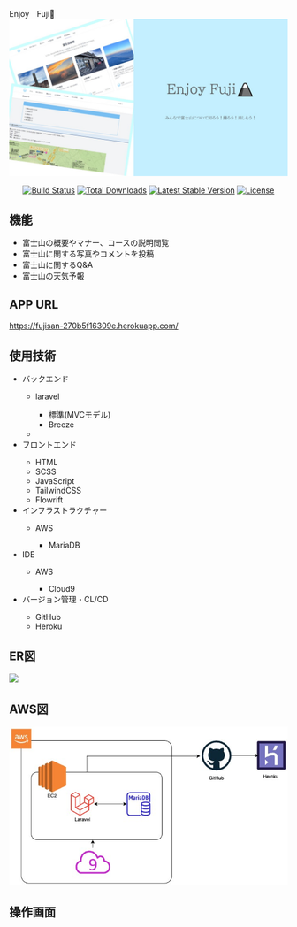 Enjoy　Fuji🗻
<img src="public/images/見出し.jpg">

<p align="center">
<a href="https://github.com/laravel/framework/actions"><img src="https://github.com/laravel/framework/workflows/tests/badge.svg" alt="Build Status"></a>
<a href="https://packagist.org/packages/laravel/framework"><img src="https://img.shields.io/packagist/dt/laravel/framework" alt="Total Downloads"></a>
<a href="https://packagist.org/packages/laravel/framework"><img src="https://img.shields.io/packagist/v/laravel/framework" alt="Latest Stable Version"></a>
<a href="https://packagist.org/packages/laravel/framework"><img src="https://img.shields.io/packagist/l/laravel/framework" alt="License"></a>
</p>

## 機能

<ul>
    <li>富士山の概要やマナー、コースの説明閲覧</li>
    <li>富士山に関する写真やコメントを投稿</li>
    <li>富士山に関するQ&A</li>
    <li>富士山の天気予報</li>
</ul>

## APP URL

<a href="https://fujisan-270b5f16309e.herokuapp.com/">https://fujisan-270b5f16309e.herokuapp.com/</a>

## 使用技術
<ul>
    <li>バックエンド</li>
        <ul>
            <li>laravel</li>
                <ul>
                    <li>標準(MVCモデル)</li>
                    <li>Breeze</li>
                </ul>
            <li></li>
        </ul>
    <li>フロントエンド</li>
        <ul>
            <li>HTML</li>
            <li>SCSS</li>
            <li>JavaScript</li>
            <li>TailwindCSS</li>
            <li>Flowrift</li>
        </ul>
    <li>インフラストラクチャー</li>
        <ul>
            <li>AWS</li>
                <ul>
                    <li>MariaDB</li>
                </ul>
        </ul>
    <li>IDE</li>
        <ul>
            <li>AWS</li>
                <ul>
                    <li>Cloud9</li>
                </ul>
        </ul>
    <li>バージョン管理・CL/CD</li>
        <ul>
            <li>GitHub</li>
            <li>Heroku</li>
        </ul>
</ul>

## ER図
<img src="public/images/ER図.jpg">


## AWS図

<img src="public/images/インフラ.jpg">

## 操作画面
